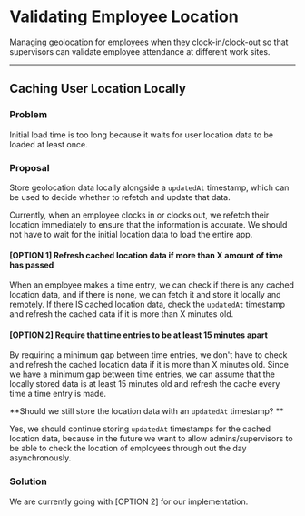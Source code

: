 # Validating Employee Location

Managing geolocation for employees when they clock-in/clock-out so that supervisors can validate employee attendance at different work sites.

---
## Caching User Location Locally

### Problem

Initial load time is too long because it waits for user location data to be loaded at least once.

### Proposal

Store geolocation data locally alongside a `updatedAt` timestamp, which can be used to decide whether to refetch and update that data.

Currently, when an employee clocks in or clocks out, we refetch their location immediately to ensure that the information is accurate. We should not have to wait for the initial location data to load the entire app.

#### [OPTION 1] Refresh cached location data if more than X amount of time has passed

When an employee makes a time entry, we can check if there is any cached location data, and if there is none, we can fetch it and store it locally and remotely. If there IS cached location data, check the `updatedAt` timestamp and refresh the cached data if it is more than X minutes old.

#### [OPTION 2] Require that time entries to be at least 15 minutes apart

By requiring a minimum gap between time entries, we don't have to check and refresh the cached location data if it is more than X minutes old. Since we have a minimum gap between time entries, we can assume that the locally stored data is at least 15 minutes old and refresh the cache every time a time entry is made.

**Should we still store the location data with an `updatedAt` timestamp?
**

Yes, we should continue storing `updatedAt` timestamps for the cached location data, because in the future we want to allow admins/supervisors to be able to check the location of employees through out the day asynchronously.

### Solution
We are currently going with [OPTION 2] for our implementation.